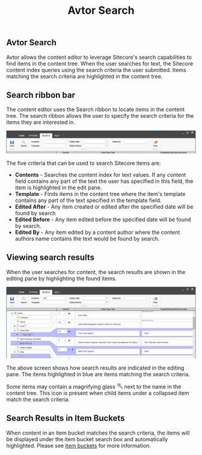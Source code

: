 ﻿---
title: Avtor Search
layout: AvtorLayout
---

## Avtor Search
Avtor allows the content editor to leverage Sitecore's search capabilities to find items in the content tree. When the user searches for text, the Sitecore content index queries using the search criteria the user submitted. Items matching the search criteria are highlighted in the content tree.

## Search ribbon bar
The content editor uses the Search ribbon to locate items in the content tree. The search ribbon allows the user to specify the search criteria for the items they are interested in.

![Search ribbon](/Images/Avtor/Search_Ribbon.png)

The five criteria that can be used to search Sitecore items are:
- **Contents** - Searches the content index for text values. If any content field contains any part of the text the user has specified in this field, the item is highlighted in the edit pane.
- **Template** - Finds items in the content tree where the item's template contains any part of the text specified in the template field.
- **Edited After** - Any item created or edited after the specified date will be found by search
- **Edited Before** - Any item edited before the specified date will be found by search.
- **Edited By** - Any item edited by a content author where the content authors name contains the text would be found by search.

## Viewing search results
When the user searches for content, the search results are shown in the editing pane by highlighting the found items.

![Search results](/Images/Avtor/Search_Results.png)

The above screen shows how search results are indicated in the editing pane. The items highlighted in blue are items matching the search criteria.

Some items may contain a magnifying glass ![Child results](/Images/Avtor/Icon_ChildResults.png) next to the name in the content tree. This icon is present when child items under a collapsed item match the search criteria.

## Search Results in Item Buckets
When content in an item bucket matches the search criteria, the items will be displayed under the item bucket search box and automatically highlighted. Please see [item buckets](/avtor/itembuckets.html) for more information.